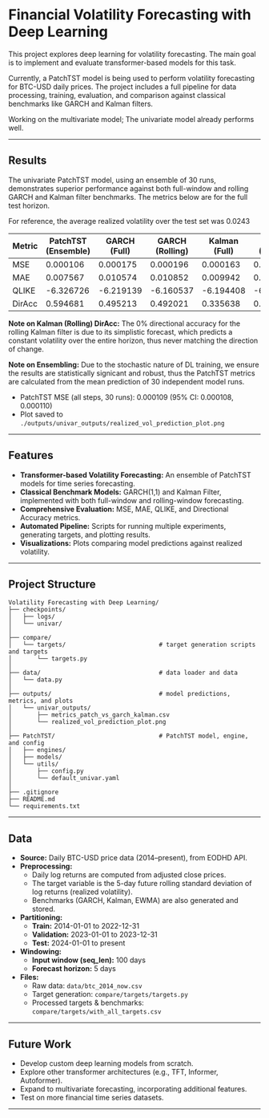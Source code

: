# Financial Volatility Forecasting with Deep Learning

This project explores deep learning for volatility forecasting. The main goal is to implement and evaluate transformer-based models for this task.

Currently, a PatchTST model is being used to perform volatility forecasting for BTC-USD daily prices. The project includes a full pipeline for data processing, training, evaluation, and comparison against classical benchmarks like GARCH and Kalman filters.

Working on the multivariate model; The univariate model already performs well.

---

## Results

The univariate PatchTST model, using an ensemble of 30 runs, demonstrates superior performance against both full-window and rolling GARCH and Kalman filter benchmarks. The metrics below are for the full test horizon.

For reference, the average realized volatility over the test set was 0.0243

| Metric    | PatchTST (Ensemble) | GARCH (Full) | GARCH (Rolling) | Kalman (Full) | Kalman (Rolling) |
|-----------|---------------------|--------------|-----------------|---------------|------------------|
| MSE       | 0.000106            | 0.000175     | 0.000196        | 0.000163      | 0.000232         |
| MAE       | 0.007567            | 0.010574     | 0.010852        | 0.009942      | 0.011947         |
| QLIKE     | -6.326726           | -6.219139    | -6.160537       | -6.194408     | -6.004205        |
| DirAcc    | 0.594681            | 0.495213     | 0.492021        | 0.335638      | 0.000000         |

**Note on Kalman (Rolling) DirAcc:** The 0% directional accuracy for the rolling Kalman filter is due to its simplistic forecast, which predicts a constant volatility over the entire horizon, thus never matching the direction of change.

**Note on Ensembling:** Due to the stochastic nature of DL training, we ensure the results are statistically signicant and robust, thus the PatchTST metrics are calculated from the mean prediction of 30 independent model runs. 

- PatchTST MSE (all steps, 30 runs): 0.000109 (95% CI: 0.000108, 0.000110)
- Plot saved to `./outputs/univar_outputs/realized_vol_prediction_plot.png`

---

## Features
- **Transformer-based Volatility Forecasting:** An ensemble of PatchTST models for time series forecasting.
- **Classical Benchmark Models:** GARCH(1,1) and Kalman Filter, implemented with both full-window and rolling-window forecasting.
- **Comprehensive Evaluation:** MSE, MAE, QLIKE, and Directional Accuracy metrics.
- **Automated Pipeline:** Scripts for running multiple experiments, generating targets, and plotting results.
- **Visualizations:** Plots comparing model predictions against realized volatility.

---

## Project Structure

```
Volatility Forecasting with Deep Learning/
├── checkpoints/
│   ├── logs/
│   └── univar/
│
├── compare/
│   └── targets/                          # target generation scripts and targets
│       └── targets.py
│
├── data/                                 # data loader and data
│   └── data.py
│
├── outputs/                              # model predictions, metrics, and plots
│   └── univar_outputs/
│       ├── metrics_patch_vs_garch_kalman.csv
│       └── realized_vol_prediction_plot.png
│
├── PatchTST/                             # PatchTST model, engine, and config
│   ├── engines/
│   ├── models/
│   └── utils/
│       ├── config.py
│       └── default_univar.yaml
│
├── .gitignore
├── README.md
└── requirements.txt
```
---

## Data

- **Source:** Daily BTC-USD price data (2014–present), from EODHD API.
- **Preprocessing:**
  - Daily log returns are computed from adjusted close prices.
  - The target variable is the 5-day future rolling standard deviation of log returns (realized volatility).
  - Benchmarks (GARCH, Kalman, EWMA) are also generated and stored.
- **Partitioning:**
  - **Train:** 2014-01-01 to 2022-12-31
  - **Validation:** 2023-01-01 to 2023-12-31
  - **Test:** 2024-01-01 to present
- **Windowing:**
  - **Input window (seq_len):** 100 days
  - **Forecast horizon:** 5 days
- **Files:**
  - Raw data: `data/btc_2014_now.csv`
  - Target generation: `compare/targets/targets.py`
  - Processed targets & benchmarks: `compare/targets/with_all_targets.csv`

---

## Future Work

- Develop custom deep learning models from scratch.
- Explore other transformer architectures (e.g., TFT, Informer, Autoformer).
- Expand to multivariate forecasting, incorporating additional features.
- Test on more financial time series datasets.

---
